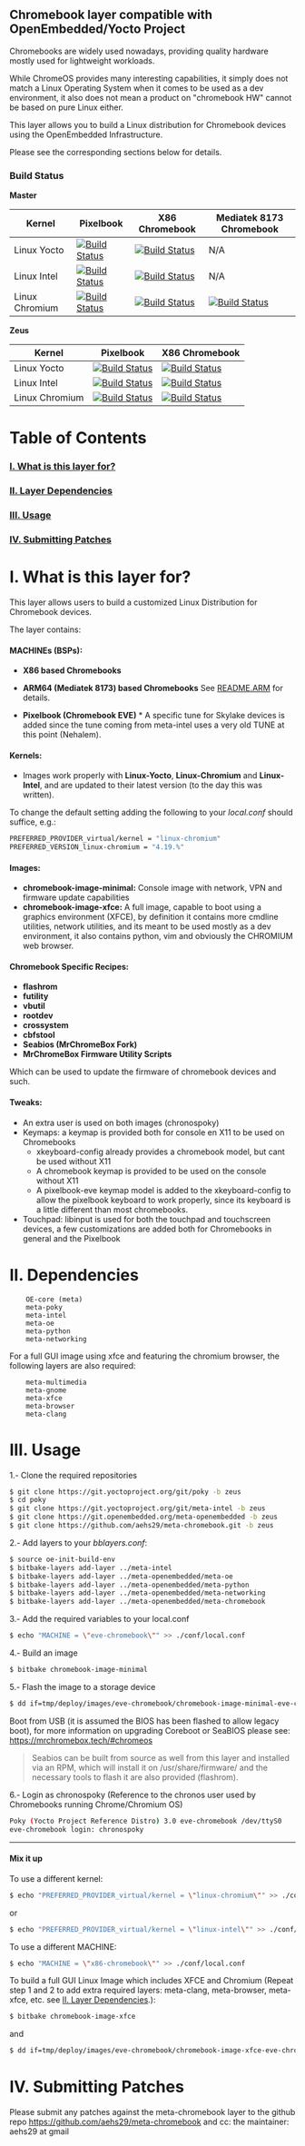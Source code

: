 ## Chromebook layer compatible with OpenEmbedded/Yocto Project


Chromebooks are widely used nowadays, providing quality hardware mostly
used for lightweight workloads.

While ChromeOS provides many interesting capabilities, it simply does not
match a Linux Operating System when it comes to be used as a dev environment,
it also does not mean a product on "chromebook HW" cannot be based on pure
Linux either.

This layer allows you to build a Linux distribution for Chromebook devices
using the OpenEmbedded Infrastructure.


Please see the corresponding sections below for details.


### Build Status

**Master**

|Kernel   	| Pixelbook  	|X86 Chromebook   	|Mediatek 8173 Chromebook   	|
|---	|---	|---	|---	|
| Linux Yocto	|[![Build Status](https://dev.azure.com/aehs29/meta-chromebook/_apis/build/status/eve/eve-yocto?branchName=master)](https://dev.azure.com/aehs29/meta-chromebook/_build/latest?definitionId=14&branchName=master)|[![Build Status](https://dev.azure.com/aehs29/meta-chromebook/_apis/build/status/x86/x86-yocto?branchName=master)](https://dev.azure.com/aehs29/meta-chromebook/_build/latest?definitionId=19&branchName=master)| N/A |
| Linux Intel   |[![Build Status](https://dev.azure.com/aehs29/meta-chromebook/_apis/build/status/eve/eve-intel?branchName=master)](https://dev.azure.com/aehs29/meta-chromebook/_build/latest?definitionId=15&branchName=master)|[![Build Status](https://dev.azure.com/aehs29/meta-chromebook/_apis/build/status/x86/x86-intel?branchName=master)](https://dev.azure.com/aehs29/meta-chromebook/_build/latest?definitionId=20&branchName=master)| N/A |
| Linux Chromium   	|[![Build Status](https://dev.azure.com/aehs29/meta-chromebook/_apis/build/status/eve/eve-chromium?branchName=master)](https://dev.azure.com/aehs29/meta-chromebook/_build/latest?definitionId=16&branchName=master)|[![Build Status](https://dev.azure.com/aehs29/meta-chromebook/_apis/build/status/x86/x86-chromium?branchName=master)](https://dev.azure.com/aehs29/meta-chromebook/_build/latest?definitionId=21&branchName=master)|[![Build Status](https://dev.azure.com/aehs29/meta-chromebook/_apis/build/status/arm/mediatek-chromium?branchName=master)](https://dev.azure.com/aehs29/meta-chromebook/_build/latest?definitionId=22&branchName=master)|

**Zeus**

|Kernel   	| Pixelbook  	|X86 Chromebook   	|
|---	|---	|---	|
| Linux Yocto	|[![Build Status](https://dev.azure.com/aehs29/meta-chromebook/_apis/build/status/eve/eve-yocto?branchName=zeus)](https://dev.azure.com/aehs29/meta-chromebook/_build/latest?definitionId=14&branchName=zeus)|[![Build Status](https://dev.azure.com/aehs29/meta-chromebook/_apis/build/status/x86/x86-yocto?branchName=zeus)](https://dev.azure.com/aehs29/meta-chromebook/_build/latest?definitionId=19&branchName=zeus)|
| Linux Intel   |[![Build Status](https://dev.azure.com/aehs29/meta-chromebook/_apis/build/status/eve/eve-intel?branchName=zeus)](https://dev.azure.com/aehs29/meta-chromebook/_build/latest?definitionId=15&branchName=zeus)|[![Build Status](https://dev.azure.com/aehs29/meta-chromebook/_apis/build/status/x86/x86-intel?branchName=zeus)](https://dev.azure.com/aehs29/meta-chromebook/_build/latest?definitionId=20&branchName=zeus)|
| Linux Chromium   	|[![Build Status](https://dev.azure.com/aehs29/meta-chromebook/_apis/build/status/eve/eve-chromium?branchName=zeus)](https://dev.azure.com/aehs29/meta-chromebook/_build/latest?definitionId=16&branchName=zeus)|[![Build Status](https://dev.azure.com/aehs29/meta-chromebook/_apis/build/status/x86/x86-chromium?branchName=zeus)](https://dev.azure.com/aehs29/meta-chromebook/_build/latest?definitionId=21&branchName=zeus)|



Table of Contents
=============================================

### [I. What is this layer for?](https://github.com/aehs29/meta-chromebook/tree/master#i-what-is-this-layer-for)
### [II. Layer Dependencies](https://github.com/aehs29/meta-chromebook/tree/master#ii-dependencies)
### [III. Usage](https://github.com/aehs29/meta-chromebook/tree/master#iii-usage)
### [IV. Submitting Patches](https://github.com/aehs29/meta-chromebook/tree/master#iv-submitting-patches)



I. What is this layer for?
=============================================

This layer allows users to build a customized Linux Distribution
for Chromebook devices.

The layer contains:

#### MACHINEs (BSPs):
- **X86 based Chromebooks**
- **ARM64 (Mediatek 8173) based Chromebooks** See [README.ARM](https://github.com/aehs29/meta-chromebook/blob/master/README.ARM.md) for details.

- **Pixelbook (Chromebook EVE)** * A specific tune for Skylake devices is added since the tune coming
   from meta-intel uses a very old TUNE at this point (Nehalem).

#### Kernels:
 - Images work properly with **Linux-Yocto**, **Linux-Chromium** and **Linux-Intel**, and are updated
 to their latest version (to the day this was written).
 
To change the default setting adding the following to your *local.conf* should suffice, e.g.:
```bash
PREFERRED_PROVIDER_virtual/kernel = "linux-chromium"
PREFERRED_VERSION_linux-chromium = "4.19.%"
```

#### Images:
* **chromebook-image-minimal:** Console image with network, VPN and firmware update capabilities
* **chromebook-image-xfce:** A full image, capable to boot using a graphics environment (XFCE),
   by definition it contains more cmdline utilities, network utilities, and its meant to be
   used mostly as a dev environment, it also contains python, vim and obviously the CHROMIUM web browser.

#### Chromebook Specific Recipes:
- **flashrom**
- **futility**
- **vbutil**
- **rootdev**
- **crossystem**
- **cbfstool**
- **Seabios (MrChromeBox Fork)**
- **MrChromeBox Firmware Utility Scripts**

Which can be used to update the firmware of chromebook devices and such.


#### Tweaks:
 - An extra user is used on both images (chronospoky)
 - Keymaps: a keymap is provided both for console en X11 to be used on Chromebooks
   * xkeyboard-config already provides a chromebook model, but cant be used without X11
   * A chromebook keymap is provided to be used on the console without X11
   * A pixelbook-eve keymap model is added to the xkeyboard-config to allow the pixelbook
     keyboard to work properly, since its keyboard is a little different than most chromebooks.
 - Touchpad: libinput is used for both the touchpad and touchscreen devices, a few
   customizations are added both for Chromebooks in general and the Pixelbook


II. Dependencies
=============================================

        OE-core (meta)
        meta-poky
        meta-intel
        meta-oe
        meta-python
        meta-networking


For a full GUI image using xfce and featuring the chromium browser, the following layers
are also required:

        meta-multimedia
        meta-gnome
        meta-xfce
        meta-browser
        meta-clang


III. Usage
=============================================
1.- Clone the required repositories
```bash
$ git clone https://git.yoctoproject.org/git/poky -b zeus
$ cd poky
$ git clone https://git.yoctoproject.org/git/meta-intel -b zeus
$ git clone https://git.openembedded.org/meta-openembedded -b zeus
$ git clone https://github.com/aehs29/meta-chromebook.git -b zeus
```
2.- Add layers to your *bblayers.conf*:
```bash
$ source oe-init-build-env
$ bitbake-layers add-layer ../meta-intel
$ bitbake-layers add-layer ../meta-openembedded/meta-oe
$ bitbake-layers add-layer ../meta-openembedded/meta-python
$ bitbake-layers add-layer ../meta-openembedded/meta-networking
$ bitbake-layers add-layer ../meta-openembedded/meta-chromebook
```
3.- Add the required variables to your local.conf
```bash
$ echo "MACHINE = \"eve-chromebook\"" >> ./conf/local.conf
```
4.- Build an image
```bash
$ bitbake chromebook-image-minimal
```
5.- Flash the image to a storage device
```bash
$ dd if=tmp/deploy/images/eve-chromebook/chromebook-image-minimal-eve-chromebook.wic of=/dev/<your-dev>
```
 
Boot from USB (it is assumed the BIOS has been flashed to allow legacy boot), for more information
on upgrading Coreboot or SeaBIOS please see: https://mrchromebox.tech/#chromeos

>Seabios can be built from source as well from this layer and installed via an RPM, which will install
it on /usr/share/firmware/ and the necessary tools to flash it are also provided (flashrom).

6.- Login as chronospoky (Reference to the chronos user used by Chromebooks running Chrome/Chromium OS)
```bash
Poky (Yocto Project Reference Distro) 3.0 eve-chromebook /dev/ttyS0
eve-chromebook login: chronospoky
```

***
#### Mix it up
To use a different kernel:
```bash
$ echo "PREFERRED_PROVIDER_virtual/kernel = \"linux-chromium\"" >> ./conf/local.conf
```
or
```bash
$ echo "PREFERRED_PROVIDER_virtual/kernel = \"linux-intel\"" >> ./conf/local.conf
```
To use a different MACHINE:
```bash
$ echo "MACHINE = \"x86-chromebook\"" >> ./conf/local.conf
```
To build a full GUI Linux Image which includes XFCE and Chromium (Repeat step 1 and 2 to add extra required layers: meta-clang, meta-browser, meta-xfce, etc. see [II. Layer Dependencies](https://github.com/aehs29/meta-chromebook/tree/master#ii-dependencies).):
```bash
$ bitbake chromebook-image-xfce
```
and
```bash
$ dd if=tmp/deploy/images/eve-chromebook/chromebook-image-xfce-eve-chromebook.wic of=/dev/<your-dev>
```

IV. Submitting Patches
=============================================

Please submit any patches against the meta-chromebook layer to the github repo https://github.com/aehs29/meta-chromebook
and cc: the maintainer: aehs29 at gmail
